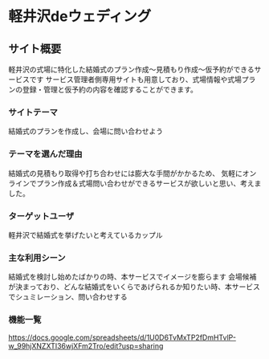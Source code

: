 # 軽井沢deウェディング

## サイト概要
軽井沢の式場に特化した結婚式のプラン作成〜見積もり作成〜仮予約ができるサービスです
サービス管理者側専用サイトも用意しており、式場情報や式場プランの登録・管理と仮予約の内容を確認することができます。

### サイトテーマ
結婚式のプランを作成し、会場に問い合わせよう

### テーマを選んだ理由
結婚式の見積もり取得や打ち合わせには膨大な手間がかかるため、
気軽にオンラインでプラン作成＆式場問い合わせができるサービスが欲しいと思い、考えました。

### ターゲットユーザ
軽井沢で結婚式を挙げたいと考えているカップル

### 主な利用シーン
結婚式を検討し始めたばかりの時、本サービスでイメージを膨らます
会場候補が決まっており、どんな結婚式をいくらであげられるか知りたい時、本サービスでシュミレーション、問い合わせする


### 機能一覧
https://docs.google.com/spreadsheets/d/1U0D6TvMxTP2fDmHTvlP-w_99hjXNZXTI36wjXFm2Tro/edit?usp=sharing
